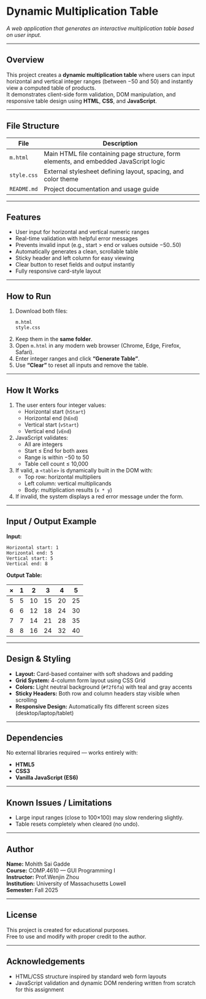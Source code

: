 # Dynamic Multiplication Table
*A web application that generates an interactive multiplication table based on user input.*

---

##  Overview
This project creates a **dynamic multiplication table** where users can input horizontal and vertical integer ranges (between −50 and 50) and instantly view a computed table of products.  
It demonstrates client-side form validation, DOM manipulation, and responsive table design using **HTML**, **CSS**, and **JavaScript**.

---

##  File Structure
| File | Description |
|------|--------------|
| `m.html` | Main HTML file containing page structure, form elements, and embedded JavaScript logic |
| `style.css` | External stylesheet defining layout, spacing, and color theme |
| `README.md` | Project documentation and usage guide |

---

##  Features
-  User input for horizontal and vertical numeric ranges  
-  Real-time validation with helpful error messages  
-  Prevents invalid input (e.g., start > end or values outside −50..50)  
-  Automatically generates a clean, scrollable table  
-  Sticky header and left column for easy viewing  
-  Clear button to reset fields and output instantly  
-  Fully responsive card-style layout  

---

##  How to Run
1. Download both files:
   ```
   m.html
   style.css
   ```
2. Keep them in the **same folder**.  
3. Open `m.html` in any modern web browser (Chrome, Edge, Firefox, Safari).  
4. Enter integer ranges and click **“Generate Table”**.  
5. Use **“Clear”** to reset all inputs and remove the table.

---

##  How It Works
1. The user enters four integer values:
   - Horizontal start (`hStart`)
   - Horizontal end (`hEnd`)
   - Vertical start (`vStart`)
   - Vertical end (`vEnd`)
2. JavaScript validates:
   - All are integers  
   - Start ≤ End for both axes  
   - Range is within −50 to 50  
   - Table cell count ≤ 10,000  
3. If valid, a `<table>` is dynamically built in the DOM with:
   - Top row: horizontal multipliers  
   - Left column: vertical multiplicands  
   - Body: multiplication results (`x * y`)  
4. If invalid, the system displays a red error message under the form.

---

##  Input / Output Example

**Input:**
```
Horizontal start: 1
Horizontal end: 5
Vertical start: 5
Vertical end: 8
```

**Output Table:**

| × | 1 | 2 | 3 | 4 | 5 |
|---|---|---|---|---|---|
| 5 | 5 | 10 | 15 | 20 | 25 |
| 6 | 6 | 12 | 18 | 24 | 30 |
| 7 | 7 | 14 | 21 | 28 | 35 |
| 8 | 8 | 16 | 24 | 32 | 40 |

---

##  Design & Styling
- **Layout:** Card-based container with soft shadows and padding  
- **Grid System:** 4-column form layout using CSS Grid  
- **Colors:** Light neutral background (`#f2f6fa`) with teal and gray accents  
- **Sticky Headers:** Both row and column headers stay visible when scrolling  
- **Responsive Design:** Automatically fits different screen sizes (desktop/laptop/tablet)

---

##  Dependencies
No external libraries required — works entirely with:
- **HTML5**
- **CSS3**
- **Vanilla JavaScript (ES6)**

---

##  Known Issues / Limitations
- Large input ranges (close to 100×100) may slow rendering slightly.
- Table resets completely when cleared (no undo).

---

##  Author
**Name:** Mohith Sai Gadde  
**Course:** COMP.4610 — GUI Programming I  
**Instructor:** Prof.Wenjin Zhou  
**Institution:** University of Massachusetts Lowell  
**Semester:** Fall 2025  

---

##  License
This project is created for educational purposes.  
Free to use and modify with proper credit to the author.

---

##  Acknowledgements
- HTML/CSS structure inspired by standard web form layouts  
- JavaScript validation and dynamic DOM rendering written from scratch for this assignment
